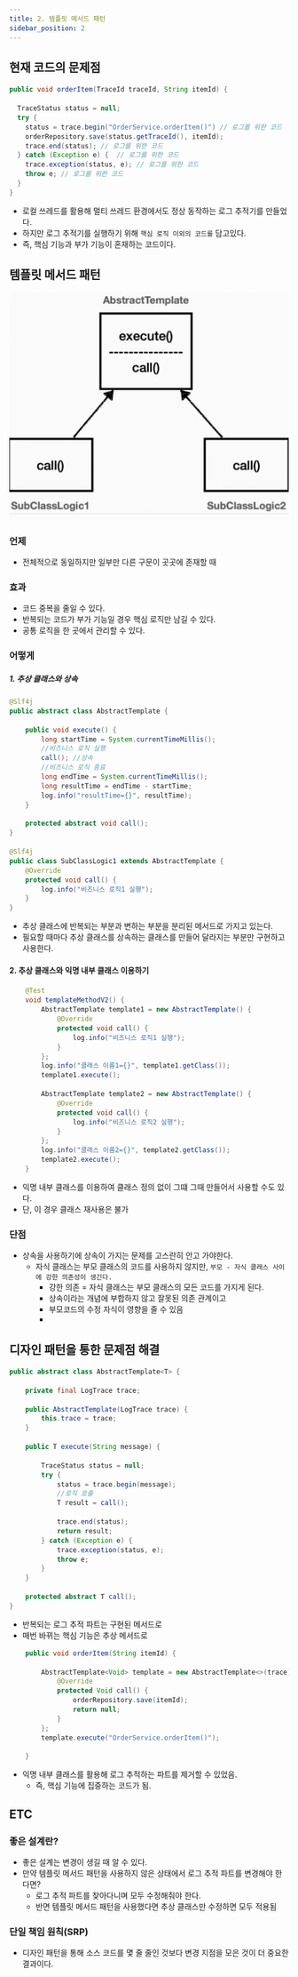 ```yaml
---
title: 2. 템플릿 메서드 패턴
sidebar_position: 2
---
```

## 현재 코드의 문제점
```java
public void orderItem(TraceId traceId, String itemId) {

  TraceStatus status = null;
  try {
    status = trace.begin("OrderService.orderItem()") // 로그를 위한 코드
    orderRepository.save(status.getTraceId(), itemId);
    trace.end(status); // 로그를 위한 코드
  } catch (Exception e) {  // 로그를 위한 코드
    trace.exception(status, e); // 로그를 위한 코드
    throw e; // 로그를 위한 코드
  }
}
```
- 로컬 쓰레드를 활용해 멀티 쓰레드 환경에서도 정상 동작하는 로그 추적기를 만들었다.
- 하지만 로그 추적기를 실행하기 위해 `핵심 로직 이외의 코드를` 담고있다.
- 즉, 핵심 기능과 부가 기능이 혼재하는 코드이다.


## 템플릿 메서드 패턴

![template.png](img/template.png)
### 언제
- 전체적으로 동일하지만 일부만 다른 구문이 곳곳에 존재할 때
### 효과 
  - 코드 중복을 줄일 수 있다.
  - 반복되는 코드가 부가 기능일 경우 핵심 로직만 남길 수 있다.
  - 공통 로직을 한 곳에서 관리할 수 있다.
### 어떻게
##### 1. 추상 클래스와 상속
```java
@Slf4j
public abstract class AbstractTemplate {

    public void execute() {
        long startTime = System.currentTimeMillis();
        //비즈니스 로직 실행
        call(); //상속
        //비즈니스 로직 종료
        long endTime = System.currentTimeMillis();
        long resultTime = endTime - startTime;
        log.info("resultTime={}", resultTime);
    }

    protected abstract void call();
}

@Slf4j
public class SubClassLogic1 extends AbstractTemplate {
    @Override
    protected void call() {
        log.info("비즈니스 로직1 실행");
    }
}
```
- 추상 클래스에 반복되는 부분과 변하는 부분을 분리된 메서드로 가지고 있는다.
- 필요할 때마다 추상 클래스를 상속하는 클래스를 만들어 달라지는 부분만 구현하고 사용한다.

#### 2. 추상 클래스와 익명 내부 클래스 이용하기
```java
    @Test
    void templateMethodV2() {
        AbstractTemplate template1 = new AbstractTemplate() {
            @Override
            protected void call() {
                log.info("비즈니스 로직1 실행");
            }
        };
        log.info("클래스 이름1={}", template1.getClass());
        template1.execute();

        AbstractTemplate template2 = new AbstractTemplate() {
            @Override
            protected void call() {
                log.info("비즈니스 로직2 실행");
            }
        };
        log.info("클래스 이름2={}", template2.getClass());
        template2.execute();
    }
```
- 익명 내부 클래스를 이용하여 클래스 정의 없이 그떄 그때 만들어서 사용할 수도 있다.
- 단, 이 경우 클래스 재사용은 불가

### 단점
- 상속을 사용하기에 상속이 가지는 문제를 고스란히 안고 가야한다.
  - 자식 클래스는 부모 클래스의 코드를 사용하지 않지만, `부모 - 자식 클래스 사이에 강한 의존성이 생긴다.`
    - 강한 의존 = 자식 클래스는 부모 클래스의 모든 코드를 가지게 된다.
    - 상속이라는 개념에 부합하지 않고 잘못된 의존 관계이고 
    - 부모코드의 수정 자식이 영향을 줄 수 있음
    - 
## 디자인 패턴을 통한 문제점 해결
```java  
public abstract class AbstractTemplate<T> {

    private final LogTrace trace;

    public AbstractTemplate(LogTrace trace) {
        this.trace = trace;
    }

    public T execute(String message) {

        TraceStatus status = null;
        try {
            status = trace.begin(message);
            //로직 호출
            T result = call();

            trace.end(status);
            return result;
        } catch (Exception e) {
            trace.exception(status, e);
            throw e;
        }
    }

    protected abstract T call();
}
```
- 반복되는 로그 추적 파트는 구현된 메서드로
- 매번 바뀌는 핵심 기능은 추상 메서드로



```java  
    public void orderItem(String itemId) {

        AbstractTemplate<Void> template = new AbstractTemplate<>(trace) {
            @Override
            protected Void call() {
                orderRepository.save(itemId);
                return null;
            }
        };
        template.execute("OrderService.orderItem()");

    }
```
- 익명 내부 클래스를 활용해 로그 추적하는 파트를 제거할 수 있었음.
  - 즉, 핵심 기능에 집중하는 코드가 됨.


## ETC
### 좋은 설계란?
- 좋은 설계는 변경이 생길 때 알 수 있다.
- 만약 템플릿 메서드 패턴을 사용하지 않은 상태에서 로그 추적 파트를 변경해야 한다면?
  - 로그 추적 파트를 찾아다니며 모두 수정해줘야 한다.
  - 반면 템플릿 메서드 패턴을 사용했다면 추상 클래스만 수정하면 모두 적용됨

### 단일 책임 원칙(SRP)
- 디자인 패턴을 통해 소스 코드를 몇 줄 줄인 것보다 변경 지점을 모은 것이 더 중요한 결과이다.